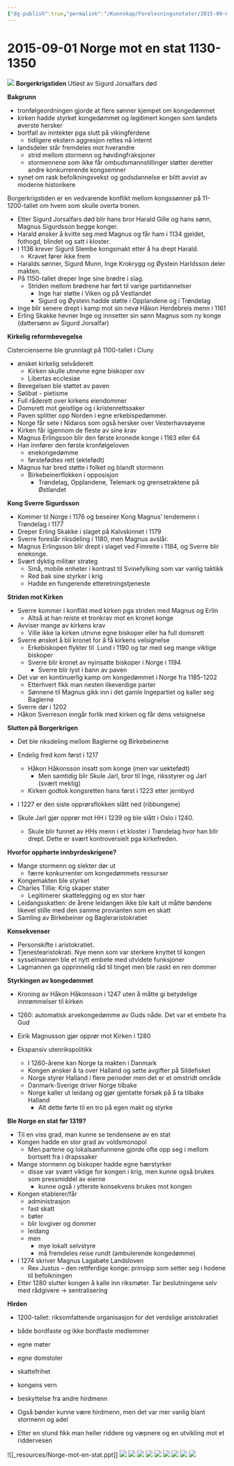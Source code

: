 ```yaml
---
{"dg-publish":true,"permalink":"/Kunnskap/Forelesningsnotater/2015-09-01 Norge mot en stat 1130-1350/","title":"2015-09-01 Norge mot en stat 1130-1350","tags":["hi110","forelesning"]}
---
```



# 2015-09-01 Norge mot en stat 1130-1350
![](/img/user/_resources/Kongerekke-Hardråde---Magnus-Erlingsson-1046-1184.png)
**Borgerkrigstiden**
Utløst av Sigurd Jorsalfars død

**Bakgrunn**

* tronfølgeordningen gjorde at flere sønner kjempet om kongedømmet
* kirken hadde styrket kongedømmet og legitimert kongen som landets øverste hersker
* bortfall av inntekter pga slutt på vikingferdene
	* tidligere ekstern aggresjon rettes nå internt
* landsdeler står fremdeles mot hverandre
	* strid mellom stormenn og høvdingfraksjoner
	* stormennene som ikke får ombudsmannstillinger støtter deretter andre konkurrerende kongsemner
* synet om rask befolkningsvekst og godsdannelse er blitt avvist av moderne historikere

Borgerkrigstiden er en vedvarende konflikt mellom kongssønner på 11-1200-tallet om hvem som skulle overta tronen.

* Etter Sigurd Jorsalfars død blir hans bror Harald Gille og hans sønn, Magnus Sigurdsson begge konger.
* Harald ønsker å kvitte seg med Magnus og får ham i 1134 gjeldet, fothogd, blindet og satt i kloster.
* I 1136 krever Sigurd Slembe kongsmakt etter å ha drept Harald.
	* Kravet fører ikke frem
* Haralds sønner, Sigurd Munn, Inge Krokrygg og Øystein Harldsson deler makten.
* På 1150-tallet dreper Inge sine brødre i slag.
	* Striden mellom brødrene har ført til varige partidannelser
		* Inge har støtte i Viken og på Vestlandet
		* Sigurd og Øystein hadde støtte i Opplandene og i Trøndelag
* Inge blir senere drept i kamp mot sin nevø Håkon Herdebreis menn i 1161
* Erling Skakke hevner Inge og innsetter sin sønn Magnus som ny konge (dattersønn av Sigurd Jorsalfar)

**Kirkelig reformbevegelse**

Cistercienserne ble grunnlagt på 1100-tallet i Cluny

* ønsket kirkelig selvåderett
	* Kirken skulle utnevne egne biskoper osv
	* Libertas ecclesiae
* Bevegelsen ble støttet av paven
* Sølibat - pietisme
* Full råderett over kirkens eiendommer
* Domsrett mot geistlige og i kristenrettssaker
* Paven splitter opp Norden i egne erkebispedømmer.
* Norge får sete i Nidaros som også hersker over Vesterhavsøyene
* Kirken får igjennom de fleste av sine krav
* Magnus Erlingsson blir den første kronede konge i 1163 eller 64
* Han innfører den første kronfølgeloven
	* enekongedømme
	* førstefødtes rett (ektefødt)
* Magnus har bred støtte i folket og blandt stormenn
	* Birkebeinerflokken i opposisjon
		* Trøndelag, Opplandene, Telemark og grensetraktene på Østlandet

**Kong Sverre Sigurdsson**

* Kommer til Norge i 1176 og beseirer Kong Magnus’ lendemenn i Trøndelag i 1177
* Dreper Erling Skakke i slaget på Kalvskinnet i 1179
* Sverre foreslår riksdeling i 1180, men Magnus avslår.
* Magnus Erlingsson blir drept i slaget ved Fimreite i 1184, og Sverre blir enekonge.
* Svært dyktig militær strateg
	* Små, mobile enheter i kontrast til Svinefylking som var vanlig taktikk
	* Red bak sine styrker i krig
	* Hadde en fungerende etteretningstjeneste

**Striden mot Kirken**

* Sverre kommer i konflikt med kirken pga striden med Magnus og Erlin
	* Altså at han reiste et tronkrav mot en kronet konge
* Avviser mange av kirkens krav
	* Ville ikke la kirken utnvne egne biskoper eller ha full domsrett
* Sverre ønsket å bli kronet for å få kirkens velsignelse
	* Erkebiskopen flykter til  Lund i 1190 og tar med seg mange viktige biskoper
	* Sverre blir kronet av nyinsatte biskoper i Norge i 1194
		* Sverre blir lyst i bann av paven
* Det var en kontinuerlig kamp om kongedømmet i Norge fra 1185-1202
	* Etterhvert fikk man nesten likeverdige parter
	* Sønnene til Magnus gikk inn i det gamle Ingepartiet og kaller seg Baglerne
* Sverre dør i 1202
* Håkon Sverreson inngår forlik med kirken og får dens velsignelse

**Slutten på Borgerkrigen**

* Det ble riksdeling mellom Baglerne og Birkebeinerne

* Endelig fred kom først i 1217
	* Håkon Håkonsson insatt som konge (men var uektefødt)
		* Men samtidig blir Skule Jarl, bror til Inge, riksstyrer og Jarl (svært mektig)
	* Kirken godtok kongsretten hans først i 1223 etter jernbyrd
* I 1227 er den siste opprørsflokken slått ned (ribbungene)
* Skule Jarl gjør opprør mot HH i 1239 og ble slått i Oslo i 1240.
	* Skule blir funnet av HHs menn i et kloster i Trøndelag hvor han blir drept. Dette er svært kontroversielt pga kirkefreden.

**Hvorfor opphørte innbyrdeskrigene?**

* Mange stormenn og slekter dør ut
	* færre konkurrenter om kongedømmets ressurser
* Kongemakten ble styrket
* Charles Tillie: Krig skaper stater
	* Legitimerer skattelegging og en stor hær
* Leidangsskatten: de årene leidangen ikke ble kalt ut måtte bøndene likevel stille med den samme provianten som en skatt
* Samling av Birkebeiner og Bagleraristokratiet

**Konsekvenser**

* Personskifte i aristokratiet.
* Tjenestearistokrati. Nye menn som var sterkere knyttet til kongen
* sysselmannen ble et nytt embete med utvidete funksjoner
* Lagmannen ga opprinnelig råd til tinget men ble raskt en ren dommer

**Styrkingen av kongedømmet**

* Kroning av Håkon Håkonsson i 1247 uten å måtte gi betydelige innrømmelser til kirken

* 1260: automatisk arvekongedømme av Guds nåde. Det var et embete fra Gud
* Eirik Magnusson gjør opprør mot Kirken i 1280
* Ekspansiv utenrikspolitikk
	* I 1260-årene kan Norge ta makten i Danmark
	* Kongen ønsker å ta over Halland og sette avgifter på Sildefisket
	* Norge styrer Halland i flere perioder men det er et omstridt område
	* Danmark-Sverige driver Norge tilbake
	* Norge kaller ut leidang og gjør gjentatte forsøk på å ta tilbake Halland
		* Alt dette førte til en tro på egen makt og styrke

**Ble Norge en stat før 1319?**

* Til en viss grad, man kunne se tendensene av en stat
* Kongen hadde en stor grad av voldsmonopol
	* Men partene og lokalsamfunnene gjorde ofte opp seg i mellom bortsett fra i drapssaker
* Mange stormenn og biskoper hadde egne hærstyrker
	* disse var svært viktige for kongen i krig, men kunne også brukes som pressmiddel av eierne
		* kunne også i ytterste konsekvens brukes mot kongen
* Kongen etablerer/får
	* administrasjon
	* fast skatt
	* bøter
	* blir lovgiver og dommer
	* leidang
	* men
		* mye lokalt selvstyre
		* må fremdeles reise rundt (ambulerende kongedømme)
* I 1274 skriver Magnus Lagabøte Landsloven
	* Rex Justus – den rettferdige konge: prinsipp som setter seg i hodene til befolkningen
* Etter 1280 slutter kongen å kalle inn riksmøter. Tar beslutningene selv med rådgivere -> sentralisering

**Hirden**

* 1200-tallet: riksomfattende organisasjon for det verdslige aristokratiet

* både bordfaste og ikke bordfaste medlemmer
* egne møter
* egne domstoler
* skattefrihet
* kongens vern
* beskyttelse fra andre hirdmenn

* Også bønder kunne være hirdmenn, men det var mer vanlig blant stormenn og adel
* Etter en stund fikk man heller riddere og væpnere og en utvikling mot et riddervesen

![[_resources/Norge-mot-en-stat.ppt]]
![](/img/user/_resources/IMG_20150902_162657.png)
![](/img/user/_resources/IMG_20150902_162709.png)
![](/img/user/_resources/IMG_20150902_162720.png)
![](/img/user/_resources/IMG_20150902_162725.png)
![](/img/user/_resources/IMG_20150902_162743.png)
![](/img/user/_resources/IMG_20150902_162748.png)
![](/img/user/_resources/IMG_20150902_162752.png)
![](/img/user/_resources/IMG_20150902_162756.png)
![](/img/user/_resources/IMG_20150902_162802.png)

